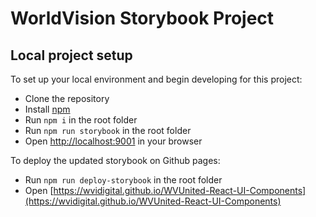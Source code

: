 # WorldVision Storybook Project


## Local project setup


To set up your local environment and begin developing for this project:
* Clone the repository
* Install [npm](https://www.npmjs.com/get-npm)
* Run ```npm i``` in the root folder
* Run ```npm run storybook``` in the root folder
* Open [http://localhost:9001](http://localhost:9001) in your browser

To deploy the updated storybook on Github pages:
* Run ```npm run deploy-storybook``` in the root folder
* Open [https://wvidigital.github.io/WVUnited-React-UI-Components](https://wvidigital.github.io/WVUnited-React-UI-Components) 


